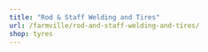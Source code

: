 ```yaml
---
title: "Rod & Staff Welding and Tires"
url: /farmville/rod-and-staff-welding-and-tires/
shop: tyres
---
```

